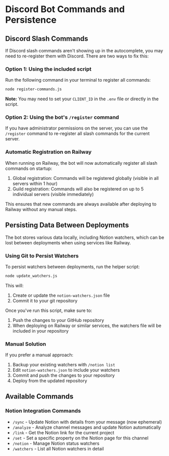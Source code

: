 # Discord Bot Commands and Persistence

## Discord Slash Commands

If Discord slash commands aren't showing up in the autocomplete, you may need to re-register them with Discord. There are two ways to fix this:

### Option 1: Using the included script

Run the following command in your terminal to register all commands:

```bash
node register-commands.js
```

**Note:** You may need to set your `CLIENT_ID` in the `.env` file or directly in the script.

### Option 2: Using the bot's `/register` command

If you have administrator permissions on the server, you can use the `/register` command to re-register all slash commands for the current server.

### Automatic Registration on Railway

When running on Railway, the bot will now automatically register all slash commands on startup:

1. Global registration: Commands will be registered globally (visible in all servers within 1 hour)
2. Guild registration: Commands will also be registered on up to 5 individual servers (visible immediately)

This ensures that new commands are always available after deploying to Railway without any manual steps.

## Persisting Data Between Deployments

The bot stores various data locally, including Notion watchers, which can be lost between deployments when using services like Railway.

### Using Git to Persist Watchers

To persist watchers between deployments, run the helper script:

```bash
node update_watchers.js
```

This will:
1. Create or update the `notion-watchers.json` file
2. Commit it to your git repository

Once you've run this script, make sure to:
1. Push the changes to your GitHub repository
2. When deploying on Railway or similar services, the watchers file will be included in your repository

### Manual Solution

If you prefer a manual approach:
1. Backup your existing watchers with `/notion list`
2. Edit `notion-watchers.json` to include your watchers
3. Commit and push the changes to your repository
4. Deploy from the updated repository

## Available Commands

### Notion Integration Commands

- `/sync` - Update Notion with details from your message (now ephemeral)
- `/analyze` - Analyze channel messages and update Notion automatically
- `/link` - Get the Notion link for the current project
- `/set` - Set a specific property on the Notion page for this channel
- `/notion` - Manage Notion status watchers
- `/watchers` - List all Notion watchers in detail 